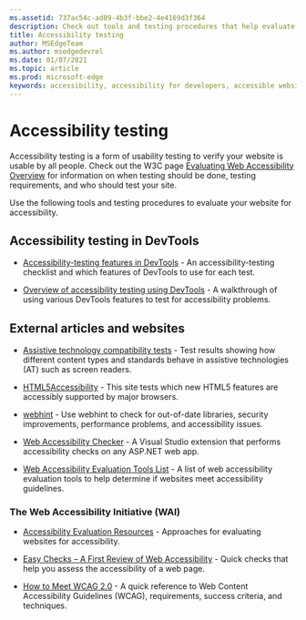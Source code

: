 ```yaml
---
ms.assetid: 737ac54c-ad89-4b3f-bbe2-4e4169d3f364
description: Check out tools and testing procedures that help evaluate a website's accessibility.
title: Accessibility testing
author: MSEdgeTeam
ms.author: msedgedevrel
ms.date: 01/07/2021
ms.topic: article
ms.prod: microsoft-edge
keywords: accessibility, accessibility for developers, accessible websites, edge, web development, ARIA, developer, UIA, UI Automation
---
```

# Accessibility testing

Accessibility testing is a form of usability testing to verify your website is usable by all people. Check out the W3C page [Evaluating Web Accessibility Overview](https://www.w3.org/WAI/test-evaluate) for information on when testing should be done, testing requirements, and who should test your site.

Use the following tools and testing procedures to evaluate your website for accessibility.


<!-- ====================================================================== -->
## Accessibility testing in DevTools

*   [Accessibility-testing features in DevTools][DevtoolsAccessibilityReference] - An accessibility-testing checklist and which features of DevTools to use for each test.

*   [Overview of accessibility testing using DevTools][DevtoolsAccessibilityAccessibilitytestingindevtools] - A walkthrough of using various DevTools features to test for accessibility problems.


<!-- ====================================================================== -->
## External articles and websites

<!-- *  [Assistive technology compatibility tests](http://www.powermapper.com/tests) - Test results showing how different content types and standards behave in assistive technologies (AT) such as screen readers. -->

<!-- failed: renders [][], b/c there was no blank line between? -->
*  [Assistive technology compatibility tests][powermapper com tests] - Test results showing how different content types and standards behave in assistive technologies (AT) such as screen readers.

[powermapper com tests]: http://www.powermapper.com/tests "Assistive technology compatibility tests | Powermapper.com"

<!-- failed: renders [][], b/c there was no blank line between? -->
*  [HTML5Accessibility][html5accessibility com] - This site tests which new HTML5 features are accessibly supported by major browsers.

[html5accessibility com]: https://html5accessibility.com "html5accessibility.com"

<!-- failed: renders [][], b/c there was no blank line between? -->
*  [webhint][webhint] - Use webhint to check for out-of-date libraries, security improvements, performance problems, and accessibility issues.

[webhint]: https://webhint.io

<!-- failed: renders [][], b/c there was no blank line between? -->
*  [Web Accessibility Checker][Web Accessibility Checker] - A Visual Studio extension that performs accessibility checks on any ASP.NET web app.

[Web Accessibility Checker]: https://visualstudiogallery.msdn.microsoft.com/3aabefab-1681-4fea-8f95-6a62e2f0f1ec

<!-- works incl tooltip -->
*  [Web Accessibility Evaluation Tools List](https://www.w3.org/WAI/ER/tools/index.html 'Web Accessibility Evaluation Tools List') - A list of web accessibility evaluation tools to help determine if websites meet accessibility guidelines.

### The Web Accessibility Initiative (WAI)

<!-- works incl tooltip -->
*  [Accessibility Evaluation Resources](https://www.w3.org/WAI/eval/Overview.html 'Accessibility Evaluation Resources') - Approaches for evaluating websites for accessibility.

<!-- works, no tooltip -->
*  [Easy Checks – A First Review of Web Accessibility](https://www.w3.org/WAI/eval/preliminary.html) - Quick checks that help you assess the accessibility of a web page.

<!-- works, no tooltip -->
*  [How to Meet WCAG 2.0](https://www.w3.org/WAI/WCAG20/quickref) - A quick reference to Web Content Accessibility Guidelines (WCAG), requirements, success criteria, and techniques.


<!-- ====================================================================== -->
<!-- links -->
[DevtoolsAccessibilityAccessibilitytestingindevtools]: ../devtools-guide-chromium/accessibility/accessibility-testing-in-devtools.md "Overview of accessibility testing using DevTools | Microsoft Edge Developer documentation"
[DevtoolsAccessibilityReference]: ../devtools-guide-chromium/accessibility/reference.md "Accessibility-testing features in DevTools | Microsoft Edge Developer documentation"
<!-- external links -->
